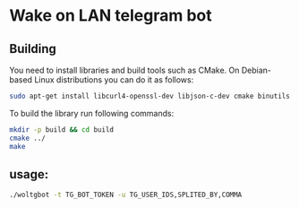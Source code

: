 # Wake on LAN telegram bot

## Building

You need to install libraries and build tools such as CMake.
On Debian-based Linux distributions you can do it as follows:

```sh
sudo apt-get install libcurl4-openssl-dev libjson-c-dev cmake binutils make
```

To build the library run following commands:

```sh
mkdir -p build && cd build
cmake ../
make
```

## usage:
```sh
./woltgbot -t TG_BOT_TOKEN -u TG_USER_IDS,SPLITED_BY,COMMA
```